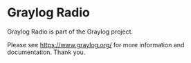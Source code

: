 # Graylog Radio

Graylog Radio is part of the Graylog project.

Please see https://www.graylog.org/ for more information and documentation. Thank you.
